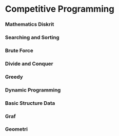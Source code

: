 # Competitive Programming

### Mathematics Diskrit

### Searching and Sorting

### Brute Force

### Divide and Conquer

### Greedy

### Dynamic Programming

### Basic Structure Data

### Graf

### Geometri